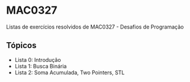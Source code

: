 # MAC0327

Listas de exercícios resolvidos de MAC0327 - Desafios de Programação

## Tópicos

- Lista 0: Introdução
- Lista 1: Busca Binária
- Lista 2: Soma Acumulada, Two Pointers, STL
